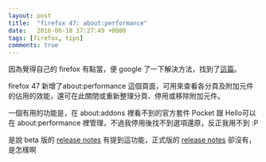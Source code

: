 ```yaml
---
layout: post
title:  "firefox 47: about:performance"
date:   2016-06-18 17:27:49 +0800
tags: [firefox, tips]
comments: true
---
```

因為覺得自己的 firefox 有點當，便 google 了一下解決方法，找到了[這篇](http://techdows.com/2016/06/disable-pocket-hello-system-add-ons-in-firefox-release-or-stable-channel-using-about-performance.html "Firefox 47: Use about: performance page to disable Pocket and Hello System Add-ons &#124; Techdows")。

firefox 47 新增了about:performance 這個頁面，可用來查看各分頁及附加元件的佔用的效能，還可在此關閉或重新整理分頁、停用或移除附加元件。

一個有用的功能是，在 about:addons 裡看不到的官方套件 Pocket 跟 Hello可以在 about:performance 裡管理，不過我停用後找不到選項還原，反正我用不到 :P 

是說 beta 版的 [release notes](https://www.mozilla.org/en-US/firefox/47.0beta/releasenotes/) 有提到這功能，正式版的 [release notes](https://www.mozilla.org/en-US/firefox/47.0/releasenotes/) 卻沒有，是怎樣啊
